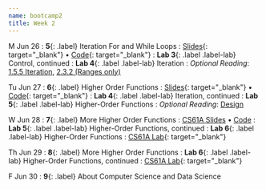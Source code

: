 ```yaml
---
name: bootcamp2
title: Week 2
---
```


M Jun 26
: **5**{: .label} Iteration For and While Loops
  : [Slides](){: target="_blank"} &#8226; [Code](){: target="_blank"}
: **Lab 3**{: .label .label-lab} Control, continued
: **Lab 4**{: .label .label-lab} Iteration
: *Optional Reading*: [1.5.5 Iteration](http://composingprograms.com/pages/15-control.html#iteration), [2.3.2 (Ranges only)](http://composingprograms.com/pages/23-sequences.html#sequence-iteration)

Tu Jun 27
: **6**{: .label} Higher Order Functions
  : [Slides](){: target="_blank"} &#8226; [Code](){: target="_blank"}
: **Lab 4**{: .label .label-lab} Iteration, continued
: **Lab 5**{: .label .label-lab} Higher-Order Functions
: *Optional Reading*: [Design](https://cs61a.org/assets/slides/06-Design.pdf)

W Jun 28
: **7**{: .label} More Higher Order Functions
  : [CS61A Slides](https://cs61a.org/assets/slides/07-Function_Examples.pdf) &#8226; [Code](#)
: **Lab 5**{: .label .label-lab} Higher-Order Functions, continued
: **Lab 6**{: .label .label-lab} Higher-Order Functions
  : [CS61A Lab](https://cs61a.org/lab/lab02/){: target="_blank"}


Th Jun 29
: **8**{: .label} More Higher Order Functions
: **Lab 6**{: .label .label-lab} Higher-Order Functions, continued
  : [CS61A Lab](https://cs61a.org/lab/lab02/){: target="_blank"}

F Jun 30
: **9**{: .label} About Computer Science and Data Science
